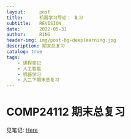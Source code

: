 ```yaml
---
layout:     post
title:      机器学习导论： 复习
subtitle:   REVISION
date:       2022-05-31
author:     R1NG
header-img: img/post-bg-deeplearning.jpg
description: 期末总复习
catalog: true
tags:
    - 课程笔记
    - 人工智能
    - 机器学习
    - 大二下期末总复习
---
```


# COMP24112 期末总复习

见笔记: [Here](https://github.com/KirisameR/KirisameR.github.io/blob/master/_posts/ML%20REVISION.pdf)
